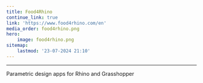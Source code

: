 ```yaml
---
title: Food4Rhino
continue_link: true
link: 'https://www.food4rhino.com/en'
media_order: food4rhino.png
hero:
    image: food4rhino.png
sitemap:
    lastmod: '23-07-2024 21:10'
---
```


---
Parametric design apps for Rhino and Grasshopper